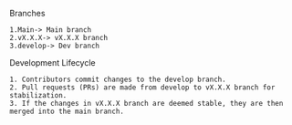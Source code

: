 Branches

    1.Main-> Main branch
    2.vX.X.X-> vX.X.X branch
    3.develop-> Dev branch

Development Lifecycle

    1. Contributors commit changes to the develop branch.
    2. Pull requests (PRs) are made from develop to vX.X.X branch for stabilization.
    3. If the changes in vX.X.X branch are deemed stable, they are then merged into the main branch.

